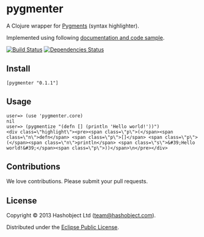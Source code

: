 # pygmenter

A Clojure wrapper for [Pygments](http://pygments.org/) (syntax highlighter).

Implemented using following [documentation and code sample](http://pygments.org/docs/java/).

[![Build Status](https://travis-ci.org/hashobject/sitemap.png)](https://travis-ci.org/hashobject/pygmenter)
[![Dependencies Status](http://jarkeeper.com/hashobject/pygmenter/status.png)](http://jarkeeper.com/hashobject/pygmenter)

## Install

```
[pygmenter "0.1.1"]
```

## Usage

```
user=> (use 'pygmenter.core)
nil
user=> (pygmentize "(defn [] (println 'Hello world!'))")
<div class=\"highlight\"><pre><span class=\"p\">(</span><span class=\"n\">defn</span> <span class=\"p\">[]</span> <span class=\"p\">(</span><span class=\"n\">println</span> <span class=\"s\">&#39;Hello world!&#39;</span><span class=\"p\">))</span>\n</pre></div>
```

## Contributions

We love contributions. Please submit your pull requests.


## License

Copyright © 2013 Hashobject Ltd (team@hashobject.com).

Distributed under the [Eclipse Public License](http://opensource.org/licenses/eclipse-1.0).
